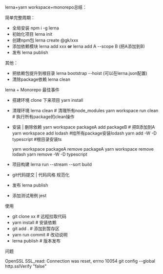 lerna+yarn workspace+monorepo总结：

简单完整周期：

- 全局安装 npm i -g lerna 
- 初始化项目 lerna init
- 创建npm包 lerna create @gk/xxx
- 添加依赖模块 lerna add xxx **or** lerna add A --scope B (把A添加到B) 
- 发布 lerna publish

其他：

- 把依赖包提升到根目录 lerna bootstrap --hoist (可以在lerna.json配置)
- 清除package依赖 lerna clean

lerna + Monorepo 最佳事件

- 搭建环境 clone 下来项目 yarn install
- 清理环境 
    lerna clean # 清理所有node_modules
    yarn workspace run clean # 执行所有package的clean操作
- 安装 | 删除依赖 
    yarn workspace packageA add packageB # 把B添加到A
    yarn workspace add lodash #给所有package安装lodash
    yarn add -W -D typescript #根目录安装ts

    yarn workspace packageA remove packageA 
    yarn workspace remove lodash
    yarn remove -W -D typescript

- 项目构建 lerna run --stream --sort build
- git代码提交 | 代码风格 规范化
- 发布 lerna publish 
- 添加测试用例 jest

使用
- git clone xx  # 远程拉取代码
- yarn install # 安装依赖
- git add . # 添加到暂存区
- yarn run commit # 改动说明
- lerna publish # 版本发布

问题

OpenSSL SSL_read: Connection was reset, errno 10054
git config --global http.sslVerify "false"
